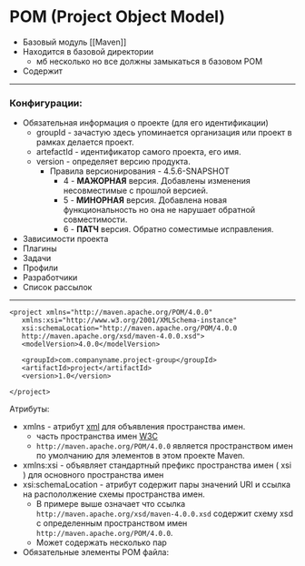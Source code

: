# POM (Project Object Model)

* Базовый модуль [[Maven]]
* Находится в базовой директории
    * мб несколько но все должны замыкаться в базовом POM
* Содержит

---

### Конфигурации:

* Обязательная информация о проекте (для его идентификации)
    * groupId - зачастую здесь упоминается организация или проект в рамках делается проект.
    * artefactId - идентификатор самого проекта, его имя.
    * version - определяет версию продукта.
        * Правила версионирования - 4.5.6-SNAPSHOT
            * 4 - **МАЖОРНАЯ** версия. Добавлены изменения несовместимые с прошлой версией.
            * 5 - **МИНОРНАЯ** версия. Добавлена новая функциональность но она не нарушает обратной совместимости.
            * 6 - **ПАТЧ** версия. Обратно соместимые исправления.
* Зависимости проекта
* Плагины
* Задачи
* Профили
* Разработчики
* Список рассылок

---

```
<project xmlns="http://maven.apache.org/POM/4.0.0"
   xmlns:xsi="http://www.w3.org/2001/XMLSchema-instance"
   xsi:schemaLocation="http://maven.apache.org/POM/4.0.0
   http://maven.apache.org/xsd/maven-4.0.0.xsd">
   <modelVersion>4.0.0</modelVersion>

   <groupId>com.companyname.project-group</groupId>
   <artifactId>project</artifactId>
   <version>1.0</version>
 
</project>
```

Атрибуты:

* xmlns - атрибут [xml](TODO) для объявления пространства имен.
    * часть пространства имен [W3C](TODO)
    * ```http://maven.apache.org/POM/4.0.0``` является пространством имен по умолчанию для элементов в этом проекте
      Maven.
* xmlns:xsi - объявляет стандартный префикс пространства имен ( xsi ) для основного пространства имен
* xsi:schemaLocation - атрибут содержит пары значений URI и ссылка на распололжение схемы пространства имен.
    * В примере выше означает что ссылка ```http://maven.apache.org/xsd/maven-4.0.0.xsd``` содержит схему xsd с
      определенным пространством имен ```http://maven.apache.org/POM/4.0.0```. 
    * Может содержать несколько пар
* Обязательные элементы POM файла: